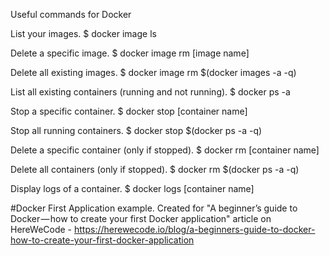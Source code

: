 Useful commands for Docker

List your images.
$ docker image ls

Delete a specific image.
$ docker image rm [image name]

Delete all existing images.
$ docker image rm $(docker images -a -q)

List all existing containers (running and not running).
$ docker ps -a

Stop a specific container.
$ docker stop [container name]

Stop all running containers.
$ docker stop $(docker ps -a -q)

Delete a specific container (only if stopped).
$ docker rm [container name]

Delete all containers (only if stopped).
$ docker rm $(docker ps -a -q)

Display logs of a container.
$ docker logs [container name]

#Docker First Application example. Created for "A beginner’s guide to Docker — how to create your first Docker application" article on HereWeCode - https://herewecode.io/blog/a-beginners-guide-to-docker-how-to-create-your-first-docker-application
